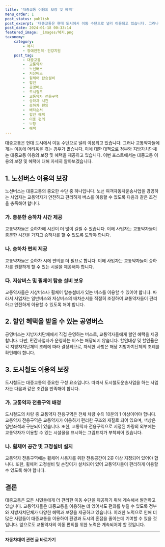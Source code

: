 ```yaml
---
title: '대중교통 이용의 보장 및 혜택'
menu_order: 1
post_status: publish
post_excerpt: '대중교통은 현대 도시에서 이동 수단으로 널리 이용되고 있습니다. 그러나 교통약자들에게는 이동에 어려움을 겪는 경우가 많습니다. 이에 대한 대책으로 정부와 지방자치단체는 대중교통 이용의 보장 및 혜택을 제공하고 있습니다. 이번 포스트에서는 대중교통 이용의 보장 및 혜택에 대해 자세히 알아보겠습니다.'
post_date: 2024-01-18 00:33:14
featured_image: _images/복지.png
taxonomy:
    category:
        - 복지
        - 장애인편의ㆍ건강지원
    post_tag:
        - 대중교통
        -  교통약자
        -  노선버스
        -  저상버스
        -  휠체어 탑승설비
        -  할인
        -  공영버스
        -  도시철도
        -  교통약자 전용구역
        -  승하차 시간
        -  승하차 편의
        -  배차순서
        -  할인 혜택
        -  이동 편의
        -  보장
        -  혜택
---
```



대중교통은 현대 도시에서 이동 수단으로 널리 이용되고 있습니다. 그러나 교통약자들에게는 이동에 어려움을 겪는 경우가 많습니다. 이에 대한 대책으로 정부와 지방자치단체는 대중교통 이용의 보장 및 혜택을 제공하고 있습니다. 이번 포스트에서는 대중교통 이용의 보장 및 혜택에 대해 자세히 알아보겠습니다.

## 1. 노선버스 이용의 보장

노선버스는 대중교통의 중요한 수단 중 하나입니다. 노선 여객자동차운송사업을 경영하는 사업자는 교통약자가 안전하고 편리하게 버스를 이용할 수 있도록 다음과 같은 조건을 충족해야 합니다.

### 가. 충분한 승하차 시간 제공
교통약자들은 승하차에 시간이 더 많이 걸릴 수 있습니다. 이에 사업자는 교통약자들이 충분한 시간을 가지고 승하차를 할 수 있도록 도와야 합니다.

### 나. 승하차 편의 제공
교통약자들은 승하차 시에 편의를 더 필요로 합니다. 이에 사업자는 교통약자들이 승하차를 원활하게 할 수 있는 시설을 제공해야 합니다.

### 다. 저상버스 및 휠체어 탑승 설비 보유
교통약자들은 저상버스나 휠체어 탑승설비가 있는 버스를 이용할 수 있어야 합니다. 따라서 사업자는 일반버스와 저상버스의 배차순서를 적절히 조정하여 교통약자들이 편리하고 안전하게 이용할 수 있도록 해야 합니다.

## 2. 할인 혜택을 받을 수 있는 공영버스

공영버스는 지방자치단체에서 직접 운영하는 버스로, 교통약자들에게 할인 혜택을 제공합니다. 다만, 민간사업자가 운영하는 버스는 해당되지 않습니다. 할인대상 및 할인율은 각 지방자치단체의 조례에 따라 결정되므로, 자세한 사항은 해당 지방자치단체의 조례를 확인해야 합니다.

## 3. 도시철도 이용의 보장

도시철도는 대중교통의 중요한 구성 요소입니다. 따라서 도시철도운송사업을 하는 사업자는 다음과 같은 조건을 만족해야 합니다.

### 가. 교통약자 전용구역 배정
도시철도의 차량 중 교통약자 전용구역은 전체 차량 수의 10분의 1 이상이어야 합니다. 교통약자 전용구역은 교통약자가 이용하기 편리한 구조와 재질로 되어 있으며, 색상은 일반좌석과 구분되어 있습니다. 또한, 교통약자 전용구역으로 지정된 차량의 외부에는 교통약자가 이용할 수 있는 시설물을 표시하는 그림표지가 부착되어 있습니다.

### 나. 휠체어 공간 및 고정설비 설치
교통약자 전용구역에는 휠체어 사용자를 위한 전용공간이 2곳 이상 지정되어 있어야 합니다. 또한, 휠체어 고정설비 및 손잡이가 설치되어 있어 교통약자들이 편리하게 이용할 수 있도록 해야 합니다.

## 결론

대중교통은 모든 시민들에게 더 편리한 이동 수단을 제공하기 위해 계속해서 발전하고 있습니다. 교통약자들은 대중교통을 이용하는 데 있어서도 편의를 누릴 수 있도록 정부와 지방자치단체가 다양한 혜택과 보장을 제공하고 있습니다. 이러한 노력으로 인해 더 많은 사람들이 대중교통을 이용하여 환경과 도시의 혼잡을 줄이는데 기여할 수 있을 것입니다. 앞으로도 교통약자의 이동 편의를 위한 노력은 계속되어야 할 것입니다.
<!-- wp:separator -->
<hr class="wp-block-separator has-alpha-channel-opacity"/>
<!-- /wp:separator -->

<!-- wp:group {"backgroundColor":"base","layout":{"type":"constrained"}} -->
<div class="wp-block-group has-base-background-color has-background"><!-- wp:paragraph {"align":"center","fontSize":"medium"} -->
<p class="has-text-align-center has-large-font-size"><strong>자동차대여 관련 글 바로가기</strong></p>
<!-- /wp:paragraph -->


<!-- wp:latest-posts
{"categories":[{"id":1513,"count":19,"description":"","link":"https://uknowlaw.com/category/%ec%9e%90%eb%8f%99%ec%b0%a8%eb%8c%80%ec%97%ac/","name":"자동차대여","slug":"자동차대여","taxonomy":"category","parent":0,"meta":[],"_links":{"self":[{"href":"https://uknowlaw.com/wp-json/wp/v2/categories/1513"}],"collection":[{"href":"https://uknowlaw.com/wp-json/wp/v2/categories"}],"about":[{"href":"https://uknowlaw.com/wp-json/wp/v2/taxonomies/category"}],"wp:post_type":[{"href":"https://uknowlaw.com/wp-json/wp/v2/posts?categories=1513"}],"curies":[{"name":"wp","href":"https://api.w.org/{rel}","templated":true}]}}],"postsToShow":100,"excerptLength":28,"postLayout":"grid","columns":2,"featuredImageAlign":"left","featuredImageSizeSlug":"large","fontSize":"small"} /--></div>
<!-- /wp:group -->
